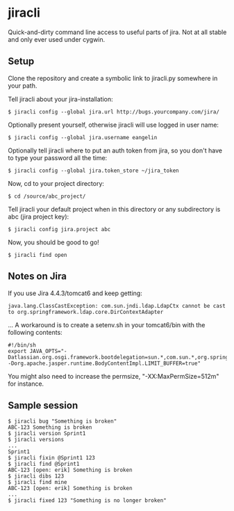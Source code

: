 jiracli
=======

Quick-and-dirty command line access to useful parts of jira. Not at all stable and only ever used under cygwin.

Setup
-----
Clone the repository and create a symbolic link to jiracli.py somewhere in your path.

Tell jiracli about your jira-installation:

	$ jiracli config --global jira.url http://bugs.yourcompany.com/jira/
	
Optionally present yourself, otherwise jiracli will use logged in user name:

	$ jiracli config --global jira.username eangelin
	
Optionally tell jiracli where to put an auth token from jira, so you don't have to type your password all the time:

	$ jiracli config --global jira.token_store ~/jira_token
	
Now, cd to your project directory:

	$ cd /source/abc_project/
	
Tell jiracli your default project when in this directory or any subdirectory is abc (jira project key):

	$ jiracli config jira.project abc
	
Now, you should be good to go!

	$ jiracli find open

Notes on Jira
------------
If you use Jira 4.4.3/tomcat6 and keep getting:

	java.lang.ClassCastException: com.sun.jndi.ldap.LdapCtx cannot be cast to org.springframework.ldap.core.DirContextAdapter

... A workaround is to create a setenv.sh in your tomcat6/bin with the following contents:

	#!/bin/sh
	export JAVA_OPTS="-Datlassian.org.osgi.framework.bootdelegation=sun.*,com.sun.*,org.springframework.ldap.core.* -Dorg.apache.jasper.runtime.BodyContentImpl.LIMIT_BUFFER=true"

You might also need to increase the permsize, "-XX:MaxPermSize=512m" for instance.

Sample session
--------------
	$ jiracli bug "Something is broken"
	ABC-123 Something is broken
	$ jiracli version Sprint1
	$ jiracli versions
	...
	Sprint1
	$ jiracli fixin @Sprint1 123
	$ jiracli find @Sprint1
	ABC-123 [open: erik] Something is broken
	$ jiracli dibs 123
	$ jiracli find mine
	ABC-123 [open: erik] Something is broken
	...
	$ jiracli fixed 123 "Something is no longer broken"
